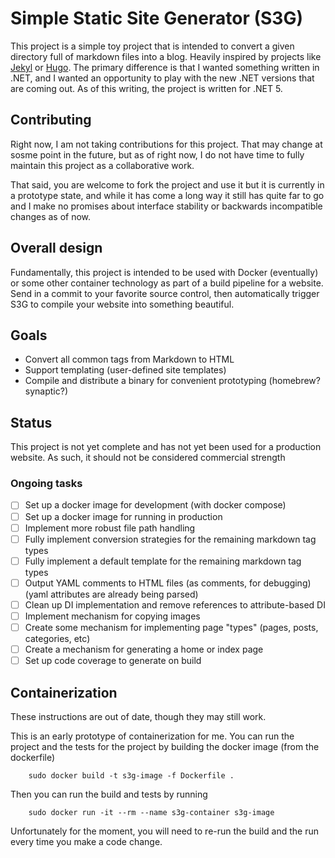# Simple Static Site Generator (S3G)

This project is a simple toy project that is intended to convert a given
directory full of markdown files into a blog. Heavily inspired by projects like
[Jekyl](https://jekyllrb.com "Jekyl homepage") or [Hugo](https://gohugo.io "Hugo
homepage"). The primary difference is that I wanted something written in .NET,
and I wanted an opportunity to play with the new .NET versions that are coming
out. As of this writing, the project is written for .NET 5.

## Contributing

Right now, I am not taking contributions for this project.  That may change at
sosme point in the future, but as of right now, I do not have time to fully
maintain this project as a collaborative work. 

That said, you are welcome to fork the project and use it but it is currently 
in a prototype state, and while it has come a long way it still has quite far 
to go and I make no promises about interface stability or backwards incompatible 
changes as of now.

## Overall design

Fundamentally, this project is intended to be used with Docker (eventually) or
some other container technology as part of a build pipeline for a website. Send
in a commit to your favorite source control, then automatically trigger S3G to
compile your website into something beautiful.

## Goals

- Convert all common tags from Markdown to HTML
- Support templating (user-defined site templates)
- Compile and distribute a binary for convenient prototyping (homebrew? synaptic?)

## Status

This project is not yet complete and has not yet been used for a production
website. As such, it should not be considered commercial strength

### Ongoing tasks

- [ ] Set up a docker image for development (with docker compose)
- [ ] Set up a docker image for running in production 
- [ ] Implement more robust file path handling
- [ ] Fully implement conversion strategies for the remaining markdown tag types
- [ ] Fully implement a default template for the remaining markdown tag types
- [ ] Output YAML comments to HTML files (as comments, for debugging) (yaml attributes are already being parsed)
- [ ] Clean up DI implementation and remove references to attribute-based DI
- [ ] Implement mechanism for copying images
- [ ] Create some mechanism for implementing page "types" (pages, posts, categories, etc)
- [ ] Create a mechanism for generating a home or index page
- [ ] Set up code coverage to generate on build

## Containerization

These instructions are out of date, though they may still work.

This is an early prototype of containerization for me. You can run the project
and the tests for the project by building the docker image (from the dockerfile) 
```
    sudo docker build -t s3g-image -f Dockerfile .
```

Then you can run the build and tests by running 
```
    sudo docker run -it --rm --name s3g-container s3g-image
```

Unfortunately for the moment, you will need to re-run the build and the run
every time you make a code change.

